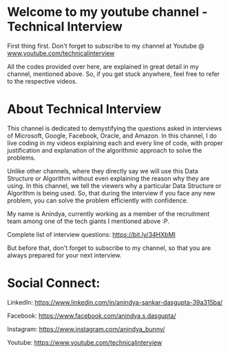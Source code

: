 # Welcome to my youtube channel - Technical Interview

First thing first. Don't forget to subscribe to my channel at Youtube @ www.youtube.com/technicalinterview

All the codes provided over here, are explained in great detail in my channel, mentioned above.
So, if you get stuck anywhere, feel free to refer to the respective videos.

# About Technical Interview

This channel is dedicated to demystifying the questions asked in interviews of Microsoft, Google, Facebook, Oracle, and Amazon.
In this channel, I do live coding in my videos explaining each and every line of code, with proper justification and explanation of the algorithmic approach to solve the problems.

Unlike other channels,  where they directly say we will use this Data Structure or Algorithm without even explaining the reason why they are using. In this channel, we tell the viewers why a particular Data Structure or Algorithm is being used. So, that during the interview if you face any new problem, you can solve the problem efficiently with confidence.

My name is Anindya, currently working as a member of the recruitment team among one of the tech giants I mentioned above :P.

Complete list of interview questions: https://bit.ly/34HXbMI

But before that, don't forget to subscribe to my channel, so that you are always prepared for your next interview.

# Social Connect:
LinkedIn: https://www.linkedin.com/in/anindya-sankar-dasgupta-39a315ba/

Facebook: https://www.facebook.com/anindya.s.dasgupta/

Instagram: https://www.instagram.com/anindya_bunny/

Youtube: https://www.youtube.com/technicalinterview

